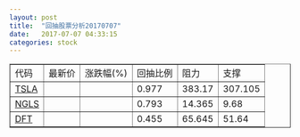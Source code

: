 ```yaml
---
layout: post
title:  "回抽股票分析20170707"
date:   2017-07-07 04:33:15
categories: stock
---
```

<script type="text/javascript">
var stockList = []
stockList.push('gb_tsla');
stockList.push('gb_ngls');
stockList.push('gb_dft');
</script>
<table border="1">
 <tr>
 <td>代码</td>
 <td>最新价</td>
 <td>涨跌幅(%)</td>
 <td>回抽比例</td>
 <td>阻力</td>
 <td>支撑</td>
</tr>
  <tr id="tsla">
  <td><a href="http://stock.finance.sina.com.cn/usstock/quotes/TSLA.html" target="_blank">TSLA</a></td><td></td><td></td><td>0.977</td><td>383.17</td><td>307.105</td></tr>
  <tr id="ngls">
  <td><a href="http://stock.finance.sina.com.cn/usstock/quotes/NGLS.html" target="_blank">NGLS</a></td><td></td><td></td><td>0.793</td><td>14.365</td><td>9.68</td></tr>
  <tr id="dft">
  <td><a href="http://stock.finance.sina.com.cn/usstock/quotes/DFT.html" target="_blank">DFT</a></td><td></td><td></td><td>0.455</td><td>65.645</td><td>51.64</td></tr>
</table>
